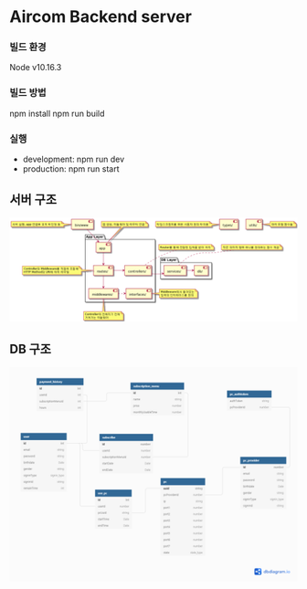 # Aircom Backend server

### 빌드 환경
Node v10.16.3

### 빌드 방법
npm install
npm run build

### 실행
- development: npm run dev
- production: npm run start


## 서버 구조

![server structure](https://raw.githubusercontent.com/Bor1bori/images/master/19.png)

## DB 구조
![db structure](https://raw.githubusercontent.com/Bor1bori/images/master/18.png)